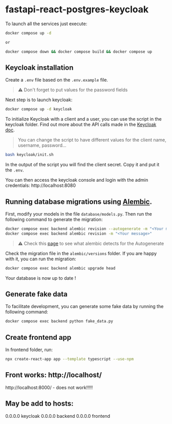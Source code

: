 # fastapi-react-postgres-keycloak

To launch all the services just execute:

```bash
docker compose up -d

or

docker compose down && docker compose build && docker compose up
```




## Keycloak installation

Create a `.env` file based on the `.env.example` file.

> :warning: Don't forget to put values for the password fields

Next step is to launch keycloak:

```bash
docker compose up -d keycloak
```

To initialize Keycloak with a client and a user, you can use the script in the keycloak folder. Find out more about the API calls made in the [Keycloak doc](https://www.keycloak.org/docs-api/5.0/rest-api/index.html).

> You can change the script to have different values for the client name, username, password...

```bash
bash keycloak/init.sh
```

In the output of the script you will find the client secret. Copy it and put it the `.env`.

You can then access the keycloak console and login with the admin credentials: http://localhost:8080

## Running database migrations using [Alembic](https://alembic.sqlalchemy.org).

First, modify your models in the file `database/models.py`.
Then run the following command to generate the migration:

```bash
docker compose exec backend alembic revision --autogenerate -m "<Your message>" - не работает
docker compose exec backend alembic revision -m "<Your message>"

```

> :warning: Check this [page](https://alembic.sqlalchemy.org/en/latest/autogenerate.html#what-does-autogenerate-detect-and-what-does-it-not-detect) to see what alembic detects for the Autogenerate

Check the migration file in the `alembic/versions` folder. If you are happy with it, you can run the migration:

```bash
docker compose exec backend alembic upgrade head
```

Your database is now up to date !

## Generate fake data

To facilitate development, you can generate some fake data by running the following command:

```bash
docker compose exec backend python fake_data.py
```

## Create frontend app

In frontend folder, run:

```bash
npx create-react-app app --template typescript --use-npm
```

## Front works: http://localhost/
http://localhost:8000/ - does not work!!!!!


## May be add to hosts:
0.0.0.0 keycloak
0.0.0.0 backend
0.0.0.0 frontend

